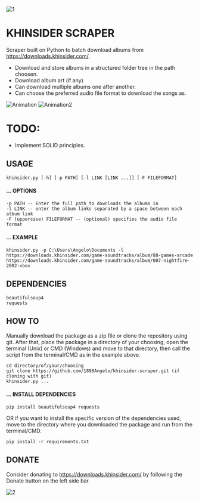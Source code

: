 ![1](https://github.com/1898Angelo/khinsider-scraper/assets/123282394/f48ba80d-e4c5-4a08-a1c2-62a67df51b2c)

# KHINSIDER SCRAPER
Scraper built on Python to batch download albums from https://downloads.khinsider.com/.

 - Download and store albums in a structured folder tree in the path choosen.
 - Download album art (if any)
 - Can download multiple albums one after another.
 - Can choose the preferred audio file format to download the songs as.

![Animation](https://github.com/1898Angelo/khinsider-scraper/assets/123282394/a0538ca3-e79d-4b42-839b-d73d3ffd2dc6)
![Animation2](https://github.com/1898Angelo/khinsider-scraper/assets/123282394/2fd92e8f-2d5f-493e-8102-3e898e9ba1c4)

# TODO:
- Implement SOLID principles.

 ## USAGE
 ```
 khinsider.py [-h] [-p PATH] [-l LINK [LINK ...]] [-F FILEFORMAT]
 ```
 #### ... OPTIONS
 ```
-p PATH -- Enter the full path to downloads the albums in
-l LINK -- enter the album links separated by a space between each album link
-F (uppercase) FILEFORMAT -- (optional) specifies the audio file format
 ```
 #### ... EXAMPLE
 ```
 khinsider.py -p C:\Users\Angelo\Documents -l https://downloads.khinsider.com/game-soundtracks/album/88-games-arcade https://downloads.khinsider.com/game-soundtracks/album/007-nightfire-2002-xbox
 ```

## DEPENDENCIES
```
beautifulsoup4
requests
```
 
 ## HOW TO
Manually download the package as a zip file or clone the repository using git. 
After that, place the package in a directory of your choosing, open the terminal (Unix) or CMD (Windows) and move to that directory, then call the script from the terminal/CMD as in the example above.
```
cd directory/of/your/choosing
git clone https://github.com/1898Angelo/khinsider-scraper.git (if cloning with git) 
khinsider.py ...
```
 #### ... INSTALL DEPENDENCIES
 ```
 pip install beautifulsoup4 requests
 ```
 OR if you want to install the specific version of the dependencies used, move to the directory where you downloaded the package and run from the terminal/CMD.
 ```
 pip install -r requirements.txt
 ```
 
 ## DONATE
 Consider donating to https://downloads.khinsider.com/ by following the Donate button on the left side bar.
 
 ![2](https://github.com/1898Angelo/khinsider-scraper/assets/123282394/8b5f9569-78e2-4e0b-853a-6ba5ad24bf7b)

 
